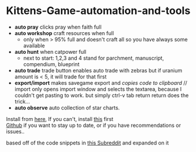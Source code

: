 # Kittens-Game-automation-and-tools  
- **auto pray** clicks pray when faith full
- **auto workshop** craft resources when full
  - only when > 95% full and doesn't craft all so you have always some available
- **auto hunt** when catpower full
  - next to start: 1,2,3 and 4 stand for parchment, manuscript, compendium, blueprint
- **auto trade** trade button enables auto trade with zebras but if uranium amount is < 5, it will trade for that first 
- **export/import** makes savegame export and _copies code to clipboard_ // import only opens import window and selects the textarea, because I couldn't get pasting to work. but simply ctrl-v tab return return does the trick...  
- **auto observe** auto collection of star charts.  

Install from [here](https://greasyfork.org/en/scripts/39218-kittens-game-automation), If you can't, install [this](http://tampermonkey.net/) first  
[Github](https://github.com/Alistair1231/Kittens-Game-automation-and-tools) if you want to stay up to date, or if you have recommendations or issues..  

based off of the code snippets in [this Subreddit](https://redd.it/2eqlt5) and expanded on it